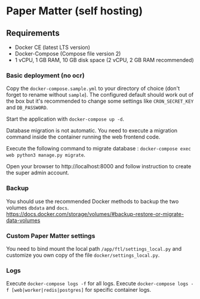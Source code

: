 # Paper Matter (self hosting)

## Requirements

- Docker CE (latest LTS version)
- Docker-Compose (Compose file version 2)
- 1 vCPU, 1 GB RAM, 10 GB disk space (2 vCPU, 2 GB RAM recommended)

### Basic deployment (no ocr)

Copy the `docker-compose.sample.yml` to your directory of choice (don't forget to rename without `sample`).
The configured default should work out of the box but it's recommended to change some settings like `CRON_SECRET_KEY` and `DB_PASSWORD`.

Start the application with `docker-compose up -d`.

Database migration is not automatic. You need to execute a migration command inside the container running the web frontend
code.

Execute the following command to migrate database : `docker-compose exec web python3 manage.py migrate`.

Open your browser to http://localhost:8000 and follow instruction to create the super admin account.

### Backup

You should use the recommended Docker methods to backup the two volumes `dbdata` and `docs`.
https://docs.docker.com/storage/volumes/#backup-restore-or-migrate-data-volumes

### Custom Paper Matter settings

You need to bind mount the local path `/app/ftl/settings_local.py`
and customize you own copy of the file `docker/settings_local.py`.

### Logs

Execute `docker-compose logs -f` for all logs.
Execute `docker-compose logs -f [web|worker|redis|postgres]` for specific container logs.
